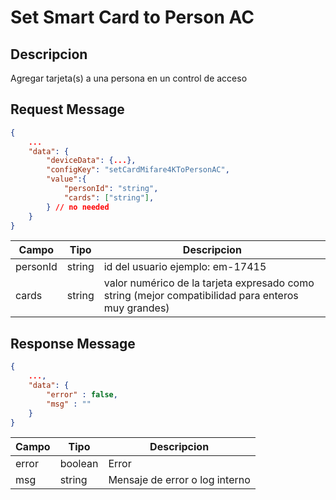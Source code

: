 # Set Smart Card to Person AC

## Descripcion

Agregar tarjeta(s) a una persona en un control de acceso

## Request Message

```json
{
    ...
    "data": {
        "deviceData": {...},
        "configKey": "setCardMifare4KToPersonAC",
        "value":{
            "personId": "string",
            "cards": ["string"],
        } // no needed
    }
}
```

| Campo    | Tipo   | Descripcion                                                                                        |
| -------- | ------ | -------------------------------------------------------------------------------------------------- |
| personId | string | id del usuario ejemplo: em-17415                                                                   |
| cards    | string | valor numérico de la tarjeta expresado como string (mejor compatibilidad para enteros muy grandes) |

## Response Message

```json
{
    ...,
    "data": {
        "error" : false,
        "msg" : ""
    }
}
```

| Campo | Tipo    | Descripcion                    |
| ----- | ------- | ------------------------------ |
| error | boolean | Error                          |
| msg   | string  | Mensaje de error o log interno |
